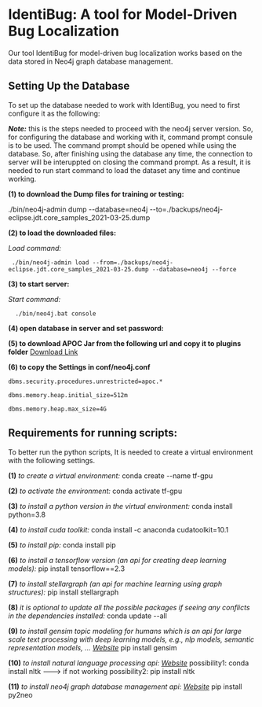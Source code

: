 # IdentiBug: A tool for Model-Driven Bug Localization
Our tool IdentiBug for model-driven bug localization works based on the data stored in Neo4j graph database management.  

## Setting Up the Database
To set up the database needed to work with IdentiBug, you need to first configure it as the following:

***Note:*** this is the steps needed to proceed with the neo4j server version. So, for configuring the database and working with it, command prompt consule is to be used. The command prompt should be opened while using the database. So, after finishing using the database any time, the connection to server will be interuppted on closing the command prompt. As a result, it is needed to run start command to load the dataset any time and continue working. 

**(1) to download the Dump files for training or testing:**

./bin/neo4j-admin dump --database=neo4j --to=./backups/neo4j-eclipse.jdt.core_samples_2021-03-25.dump

**(2) to load the downloaded files:**

*Load command:*

     ./bin/neo4j-admin load --from=./backups/neo4j-eclipse.jdt.core_samples_2021-03-25.dump --database=neo4j --force
    
**(3) to start server:**

*Start command:*

      ./bin/neo4j.bat console
    
**(4) open database in server and set password:**

**(5) to download APOC Jar from the following url and copy it to plugins folder**  [Download Link](https://github.com/neo4j-contrib/neo4j-apoc-procedures/releases/)

**(6) to copy the Settings in conf/neo4j.conf**

    dbms.security.procedures.unrestricted=apoc.*
    
    dbms.memory.heap.initial_size=512m
    
    dbms.memory.heap.max_size=4G
    
    
## Requirements for running scripts:
To better run the python scripts, It is needed to create a virtual environment with the following settings.

**(1)**
*to create a virtual environment:*
     conda create --name tf-gpu
     
**(2)**
*to activate the environment:*
     conda activate tf-gpu
     
**(3)**
*to install a python version in the virtual environment:*
     conda install python=3.8
     
**(4)**
*to install cuda toolkit:*
     conda install -c anaconda cudatoolkit=10.1
     
**(5)**
*to install pip:*
    conda install pip
    
**(6)**
*to install a tensorflow version (an api for creating deep learning models):*
    pip install tensorflow==2.3
    
**(7)**
*to install stellargraph (an api for machine learning using graph structures):*
    pip install stellargraph
    
**(8)**
*it is optional to update all the possible packages if seeing any conflicts in the dependencies installed:*
    conda update --all
    
**(9)**
*to install gensim topic modeling for humans which is an api for large scale text processing with deep learning models, e.g., nlp models, semantic representation models, ...
[Website](https://radimrehurek.com/gensim/)*
    pip install gensim
    
**(10)**
*to install natural language processing api: [Website](https://www.nltk.org/)*
    possibility1: conda install nltk ---> if not working
    possibility2: pip install nltk
    
**(11)**
*to install neo4j graph database management api: [Website](https://neo4j.com/)*
    pip install py2neo
    
